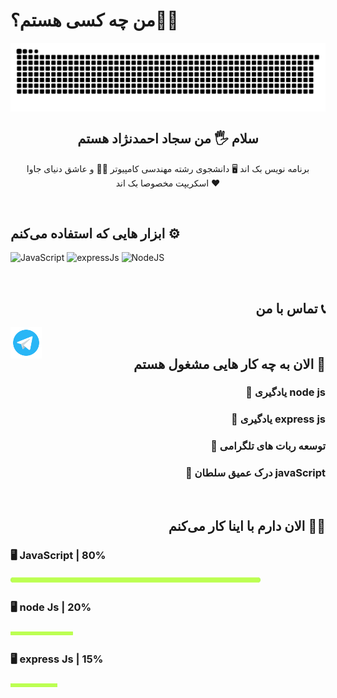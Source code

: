 # من چه کسی هستم؟👨‍💻

<img align="center" src="https://raw.githubusercontent.com/imrrobat/imrrobat/d1b244e170d2b75fdda3efd499eaaf163f7a617c/images/github-contribution-grid-snake.svg" />

<h2 align="center">سلام 🖐 من سجاد احمدنژاد هستم</h2>
<p align="center">
  برنامه نویس بک اند 🖥 دانشجوی رشته مهندسی کامپیوتر 👨‍💻 و عاشق دنیای جاوا اسکریپت مخصوصا بک اند ❤️
</p>

<br />

<h2 align"right">ابزار هایی که استفاده می‌کنم ⚙️</h2>

![JavaScript](https://img.shields.io/badge/javascript-%23323330.svg?style=for-the-badge&logo=javascript&logoColor=%23F7DF1E) 
![expressJs](https://img.shields.io/badge/express-%23323330.svg?style=for-the-badge&logo=express&logoColor=%23F7DF1E) 
![NodeJS](https://img.shields.io/badge/node.js-6DA55F?style=for-the-badge&logo=node.js&logoColor=white)

<br />

<h2 align="right">تماس با من 📞</h2>
<a href="https://t.me/sajad_salmankhn"><img width="50px" height="50px"  align="left" src="https://github.com/sabzlearn-ir/sabzlearn-ir/blob/main/icons8-telegram-96.png?raw=true" alt="Telegram" /></a>

<br />

<h2 align="right">الان به چه کار هایی مشغول هستم 🔧</h2>

 <h3 align="right">🌟 یادگیری node js</h3>
 <h3 align="right">🌟 یادگیری express js</h3>
 <h3 align="right">🌟 توسعه ربات های تلگرامی</h3>
 <h3 align="right">🌟 درک عمیق سلطان javaScript</h3>

<br />

<h2 align="right">الان دارم با اینا کار می‌کنم 👨‍💻</h2>

<h3 align="left">🖥 JavaScript | 80%</h3> <img width="400px" src="https://github.com/sabzlearn-ir/sabzlearn-ir/blob/main/bar.png?raw=true" />

<h3 align="left">🖥 node Js | 20%</h3> <img width="100px" height="10px" src="https://github.com/sabzlearn-ir/sabzlearn-ir/blob/main/bar.png?raw=true" />

<h3 align="left">🖥 express Js | 15%</h3> <img width="75px" height="10px" src="https://github.com/sabzlearn-ir/sabzlearn-ir/blob/main/bar.png?raw=true" />
